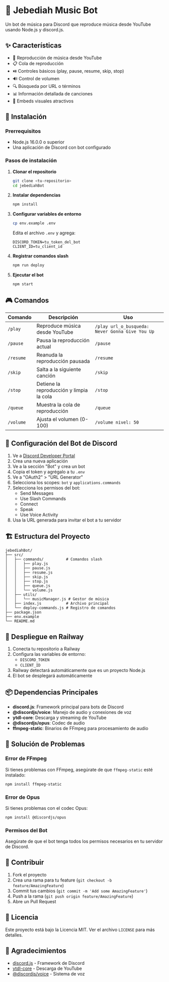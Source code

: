 # 🎵 Jebediah Music Bot

Un bot de música para Discord que reproduce música desde YouTube usando Node.js y discord.js.

## ✨ Características

- 🎵 Reproducción de música desde YouTube
- 📋 Cola de reproducción
- ⏯️ Controles básicos (play, pause, resume, skip, stop)
- 🔊 Control de volumen
- 🔍 Búsqueda por URL o términos
- 📊 Información detallada de canciones
- 🎨 Embeds visuales atractivos

## 🚀 Instalación

### Prerrequisitos

- Node.js 16.0.0 o superior
- Una aplicación de Discord con bot configurado

### Pasos de instalación

1. **Clonar el repositorio**
   ```bash
   git clone <tu-repositorio>
   cd jebediahBot
   ```

2. **Instalar dependencias**
   ```bash
   npm install
   ```

3. **Configurar variables de entorno**
   ```bash
   cp env.example .env
   ```
   
   Edita el archivo `.env` y agrega:
   ```
   DISCORD_TOKEN=tu_token_del_bot
   CLIENT_ID=tu_client_id
   ```

4. **Registrar comandos slash**
   ```bash
   npm run deploy
   ```

5. **Ejecutar el bot**
   ```bash
   npm start
   ```

## 🎮 Comandos

| Comando | Descripción | Uso |
|---------|-------------|-----|
| `/play` | Reproduce música desde YouTube | `/play url_o_busqueda: Never Gonna Give You Up` |
| `/pause` | Pausa la reproducción actual | `/pause` |
| `/resume` | Reanuda la reproducción pausada | `/resume` |
| `/skip` | Salta a la siguiente canción | `/skip` |
| `/stop` | Detiene la reproducción y limpia la cola | `/stop` |
| `/queue` | Muestra la cola de reproducción | `/queue` |
| `/volume` | Ajusta el volumen (0-100) | `/volume nivel: 50` |

## 🔧 Configuración del Bot de Discord

1. Ve a [Discord Developer Portal](https://discord.com/developers/applications)
2. Crea una nueva aplicación
3. Ve a la sección "Bot" y crea un bot
4. Copia el token y agrégalo a tu `.env`
5. Ve a "OAuth2" > "URL Generator"
6. Selecciona los scopes: `bot` y `applications.commands`
7. Selecciona los permisos del bot:
   - Send Messages
   - Use Slash Commands
   - Connect
   - Speak
   - Use Voice Activity
8. Usa la URL generada para invitar el bot a tu servidor

## 🏗️ Estructura del Proyecto

```
jebediahBot/
├── src/
│   ├── commands/          # Comandos slash
│   │   ├── play.js
│   │   ├── pause.js
│   │   ├── resume.js
│   │   ├── skip.js
│   │   ├── stop.js
│   │   ├── queue.js
│   │   └── volume.js
│   ├── utils/
│   │   └── musicManager.js # Gestor de música
│   ├── index.js           # Archivo principal
│   └── deploy-commands.js # Registro de comandos
├── package.json
├── env.example
└── README.md
```

## 🚀 Despliegue en Railway

1. Conecta tu repositorio a Railway
2. Configura las variables de entorno:
   - `DISCORD_TOKEN`
   - `CLIENT_ID`
3. Railway detectará automáticamente que es un proyecto Node.js
4. El bot se desplegará automáticamente

## 📦 Dependencias Principales

- **discord.js**: Framework principal para bots de Discord
- **@discordjs/voice**: Manejo de audio y conexiones de voz
- **ytdl-core**: Descarga y streaming de YouTube
- **@discordjs/opus**: Codec de audio
- **ffmpeg-static**: Binarios de FFmpeg para procesamiento de audio

## 🐛 Solución de Problemas

### Error de FFmpeg
Si tienes problemas con FFmpeg, asegúrate de que `ffmpeg-static` esté instalado:
```bash
npm install ffmpeg-static
```

### Error de Opus
Si tienes problemas con el codec Opus:
```bash
npm install @discordjs/opus
```

### Permisos del Bot
Asegúrate de que el bot tenga todos los permisos necesarios en tu servidor de Discord.

## 🤝 Contribuir

1. Fork el proyecto
2. Crea una rama para tu feature (`git checkout -b feature/AmazingFeature`)
3. Commit tus cambios (`git commit -m 'Add some AmazingFeature'`)
4. Push a la rama (`git push origin feature/AmazingFeature`)
5. Abre un Pull Request

## 📄 Licencia

Este proyecto está bajo la Licencia MIT. Ver el archivo `LICENSE` para más detalles.

## 🙏 Agradecimientos

- [discord.js](https://discord.js.org/) - Framework de Discord
- [ytdl-core](https://github.com/fent/node-ytdl-core) - Descarga de YouTube
- [@discordjs/voice](https://github.com/discordjs/voice) - Sistema de voz 